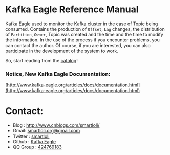 # Kafka Eagle Reference Manual

Kafka Eagle used to monitor the Kafka cluster in the case of Topic being consumed. Contains the production of ```Offset```, ```Lag``` changes, the distribution of ```Partition```, ```Owner```, Topic was created and the time and the time to modify the information. In the use of the process if you encounter problems, you can contact the author. Of course, if you are interested, you can also participate in the development of the system to work.

So, start reading from the [catalog](https://docs.kafka-eagle.org/)!

### Notice, New Kafka Eagle Documentation:
[http://www.kafka-eagle.org/articles/docs/documentation.html](http://www.kafka-eagle.org/articles/docs/documentation.html)

# Contact:
* Blog : http://www.cnblogs.com/smartloli/
* Gmail: [smartloli.org@gmail.com](mailto:smartloli.org@gmail.com)
* Twitter : [smartloli](https://twitter.com/smartloli)
* Github : [Kafka Eagle](https://github.com/smartloli/kafka-eagle)
* QQ Group : [424769183](http://shang.qq.com/wpa/qunwpa?idkey=b07c12828ed6963fe79078c78bbd1aba7e61b8f5d8fc5ee4ed26809f40b35c37)
